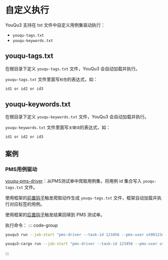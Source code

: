 # 自定义执行

YouQu3 支持在 txt 文件中自定义用例集驱动执行：

- `youqu-tags.txt`
- `youqu-keywords.txt`

## youqu-tags.txt

在根目录下定义 `youqu-tags.txt` 文件，YouQu3 会自动加载并执行。

`youqu-tags.txt` 文件里面写`标签`的表达式，如：

```txt
id1 or id2 or id3
```

## youqu-keywords.txt

在根目录下定义 `youqu-keywords.txt` 文件，YouQu3 会自动加载并执行。

`youqu-keywords.txt` 文件里面写`关键词`的表达式，如：

```txt
id1 or id2 or id3
```

## 案例

### PMS用例驱动

[youqu-pms-driver](https://github.com/funny-dream/youqu-pms-driver)：从PMS测试单中爬取用例集，将用例 id 集合写入 `youqu-tags.txt` 文件。

使用框架的[前置钩子](https://youqu.uniontech.com/v3/%E6%8C%87%E5%8D%97/%E4%B8%8E%E7%94%9F%E4%BF%B1%E6%9D%A5/%E5%89%8D%E5%90%8E%E9%92%A9%E5%AD%90.html#%E5%89%8D%E7%BD%AE%E9%92%A9%E5%AD%90)触发爬取动作生成 `youqu-tags.txt` 文件，框架自动加载并执行对应标签的用例。

使用框架的[后置钩子](https://youqu.uniontech.com/v3/%E6%8C%87%E5%8D%97/%E4%B8%8E%E7%94%9F%E4%BF%B1%E6%9D%A5/%E5%89%8D%E5%90%8E%E9%92%A9%E5%AD%90.html#%E5%90%8E%E7%BD%AE%E9%92%A9%E5%AD%90)触发结果回填到 PMS 测试单。

执行命令：
::: code-group
```bash [原生环境]
youqu3 run --job-start "pms-driver --task-id 123456 --pms-user ut001234 --pms-password xxxx" --job-end "pms-driver --task-id 123456 --pms-user ut001234 --pms-password xxxx --send2pms"
```
```bash [虚拟环境]
youqu3-cargo run --job-start "pms-driver --task-id 123456 --pms-user ut001234 --pms-password xxxx" --job-end "pms-driver --task-id 123456 --pms-user ut001234 --pms-password xxxx --send2pms"
```
:::



